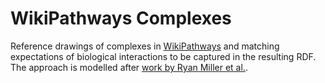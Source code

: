 # WikiPathways Complexes

Reference drawings of complexes in [WikiPathways](https://wikipathways.org/) and matching
expectations of biological interactions to be captured in the resulting RDF. The approach
is modelled after [work by Ryan Miller et al.](https://github.com/RyAMiller/WikiPathwaysInteractions).

